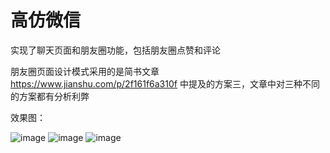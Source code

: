 # 高仿微信
实现了聊天页面和朋友圈功能，包括朋友圈点赞和评论

朋友圈页面设计模式采用的是简书文章 https://www.jianshu.com/p/2f161f6a310f 中提及的方案三，文章中对三种不同的方案都有分析利弊

效果图：

![image](https://github.com/BlueTopsky/WeChat/blob/master/WeChat1/IMG_6464.PNG)
![image](https://github.com/BlueTopsky/WeChat/blob/master/WeChat1/IMG_6465.PNG)
![image](https://github.com/BlueTopsky/WeChat/blob/master/WeChat1/IMG_6467.PNG)
